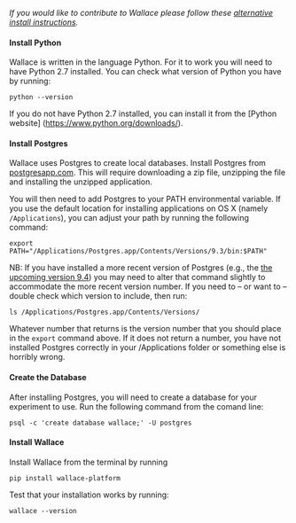 *If you would like to contribute to Wallace please follow these [alternative install instructions](Installing-Wallace-(for-developers)).*

#### Install Python

Wallace is written in the language Python. For it to work you will need to have Python 2.7 installed. You can check what version of Python you have by running:
```
python --version
```
If you do not have Python 2.7 installed, you can install it from the [Python website] (https://www.python.org/downloads/). 

#### Install Postgres

Wallace uses Postgres to create local databases. Install Postgres from [postgresapp.com](http://postgresapp.com). This will require downloading a zip file, unzipping the file and installing the unzipped application. 

You will then need to add Postgres to your PATH environmental variable. If you use the default location for installing applications on OS X (namely `/Applications`), you can adjust your path by running the following command:
```
export PATH="/Applications/Postgres.app/Contents/Versions/9.3/bin:$PATH"
```
NB: If you have installed a more recent version of Postgres (e.g., the [the upcoming version 9.4](https://github.com/PostgresApp/PostgresApp/releases/tag/9.4rc1)) you may need to alter that command slightly to accommodate the more recent version number. If you need to – or want to – double check which version to include, then run:    
```
ls /Applications/Postgres.app/Contents/Versions/
```
Whatever number that returns is the version number that you should place in the `export` command above. If it does not return a number, you have not installed Postgres correctly in your /Applications folder or something else is horribly wrong.

#### Create the Database

After installing Postgres, you will need to create a database for your experiment to use. Run the following command from the comand line:

```
psql -c 'create database wallace;' -U postgres
```

#### Install Wallace

Install Wallace from the terminal by running
```
pip install wallace-platform
```

Test that your installation works by running:

```
wallace --version
```
